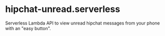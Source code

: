# hipchat-unread.serverless
Serverless Lambda API to view unread hipchat messages from your phone with an "easy button".
